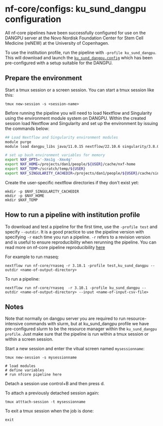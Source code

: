 # nf-core/configs: ku_sund_dangpu configuration

All nf-core pipelines have been successfully configured for use on the DANGPU server at the Novo Nordisk Foundation Center for Stem Cell Medicine (reNEW) at the University of Copenhagen.

To use the institution profile, run the pipeline with `-profile ku_sund_dangpu`. This will download and launch the [`ku_sund_dangpu.config`](../conf/ku_sund_dangpu.config) which has been pre-configured with a setup suitable for the DANGPU.

## Prepare the environment

Start a tmux session or a screen session. You can start a tmux session like this:

```
tmux new-session -s <session-name>
```

Before running the pipeline you will need to load Nextflow and Singularity using the environment module system on DANGPU.
Within the created session load Nextflow and Singularity and set up the environment by issuing the commands below:

```bash
## Load Nextflow and Singularity environment modules
module purge
module load dangpu_libs java/11.0.15 nextflow/22.10.6 singularity/3.8.0 python/3.7.13 nf-core/2.7.2

# set up bash environment variables for memory
export NXF_OPTS='-Xms1g -Xmx4g'
export NXF_HOME=/projects/dan1/people/${USER}/cache/nxf-home
export NXF_TEMP=/scratch/temp/${USER}
export NXF_SINGULARITY_CACHEDIR=/projects/dan1/people/${USER}/cache/singularity-images
```

Create the user-specific nextflow directories if they don't exist yet:

```
mkdir -p $NXF_SINGULARITY_CACHEDIR
mkdir -p $NXF_HOME
mkdir $NXF_TEMP
```

## How to run a pipeline with institution profile

To download and test a pipeline for the first time, use the `-profile test` and specify `--outdir`. It is a good practice to use the pipeline version with specifying `-r` each time you run a pipeline. `-r` refers to a revision version and is useful to ensure reproducibility when rerunning the pipeline. You can read more on nf-core pipeline reproducibility [here](https://nf-co.re/rnaseq/3.10.1/usage#reproducibility)

For example to run rnaseq:

```
nextflow run nf-core/rnaseq -r 3.10.1 -profile test,ku_sund_dangpu --outdir <name-of-output-directory>
```

To run a pipeline:

```
nextflow run nf-core/rnaseq  -r 3.10.1 -profile ku_sund_dangpu --outdir <name-of-output-directory> --input <name-of-input-csv-file>
```

## Notes

Note that normally on dangpu server you are required to run resource-intensive commands with slurm, but at ku_sund_dangpu profile we have pre-configured slurm to be the resource manager within the `ku_sund_dangpu profile`. Just make sure that the pipeline is run within a tmux session or within a screen session. 

Start a new session and enter the vitual screen named `mysessionname`:
```
tmux new-session -s mysessionname

# load modules
# define variables
# run nfcore pipeline here
```

Detach a session use control+B and then press d.

To attach a previously detached session again:
```
tmux atttach-session -t mysessionname
```

To exit a tmux session when the job is done:
```
exit
```
